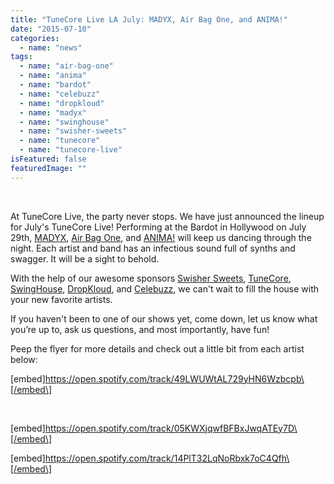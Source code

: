 ```yaml
---
title: "TuneCore Live LA July: MADYX, Air Bag One, and ANIMA!"
date: "2015-07-10"
categories: 
  - name: "news"
tags: 
  - name: "air-bag-one"
  - name: "anima"
  - name: "bardot"
  - name: "celebuzz"
  - name: "dropkloud"
  - name: "madyx"
  - name: "swinghouse"
  - name: "swisher-sweets"
  - name: "tunecore"
  - name: "tunecore-live"
isFeatured: false
featuredImage: ""
---
```


 

At TuneCore Live, the party never stops. We have just announced the lineup for July's TuneCore Live! Performing at the Bardot in Hollywood on July 29th, [MADYX](http://www.madyx.com/), [Air Bag One](https://www.facebook.com/AIRBAGONE), and [ANIMA!](https://www.facebook.com/ANIMA.worldwide?fref=ts) will keep us dancing through the night. Each artist and band has an infectious sound full of synths and swagger. It will be a sight to behold.

With the help of our awesome sponsors [Swisher Sweets](http://ap.swishersweets.com/), [TuneCore](http://www.tuncore.com), [SwingHouse](http://www.swinghouse.com/), [DropKloud](http://www.dropkloud.com/), and [Celebuzz](http://www.celebuzz.com/), we can't wait to fill the house with your new favorite artists.

If you haven't been to one of our shows yet, come down, let us know what you’re up to, ask us questions, and most importantly, have fun!

Peep the flyer for more details and check out a little bit from each artist below:

\[embed\]https://open.spotify.com/track/49LWUWtAL729yHN6Wzbcpb\[/embed\]

 

\[embed\]https://open.spotify.com/track/05KWXjqwfBFBxJwqATEy7D\[/embed\]

\[embed\]https://open.spotify.com/track/14PlT32LqNoRbxk7oC4Qfh\[/embed\]
